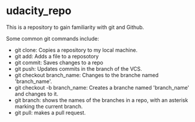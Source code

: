 # udacity_repo
This is a repository to gain familiarity with git and Github.

Some common git commands include:

* git clone: Copies a repository to my local machine.
* git add: Adds a file to a reposotory 
* git commit: Saves changes to a repo
* git push: Updates commits in the branch of the VCS.
* git checkout branch_name: Changes to the branche named 'branch_name'.
* git checkout -b branch_name: Creates a branche named 'branch_name' and changes to it.
* git branch: shows the names of the branches in a repo, with an asterisk marking the current branch.
* git pull: makes a pull request.
 
